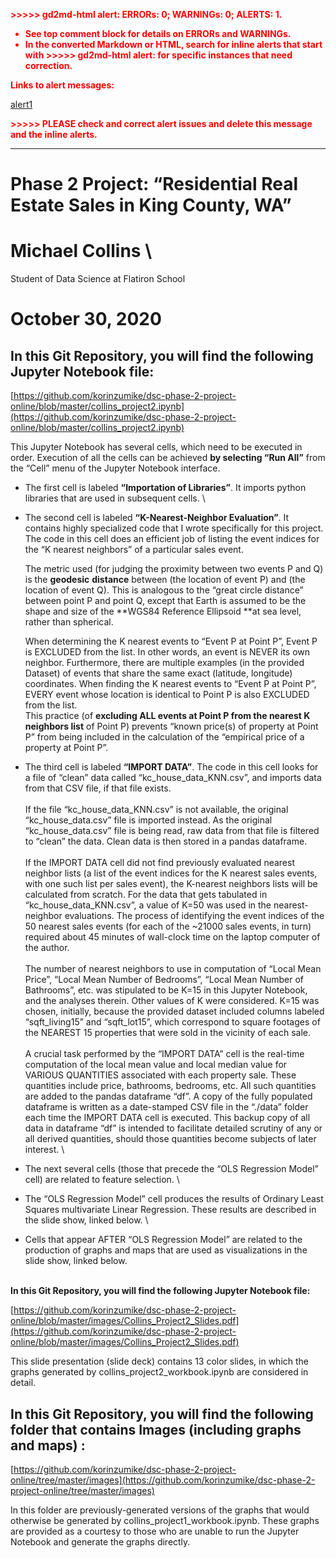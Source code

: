 

<p style="color: red; font-weight: bold">>>>>>  gd2md-html alert:  ERRORs: 0; WARNINGs: 0; ALERTS: 1.</p>
<ul style="color: red; font-weight: bold"><li>See top comment block for details on ERRORs and WARNINGs. <li>In the converted Markdown or HTML, search for inline alerts that start with >>>>>  gd2md-html alert:  for specific instances that need correction.</ul>

<p style="color: red; font-weight: bold">Links to alert messages:</p><a href="#gdcalert1">alert1</a>

<p style="color: red; font-weight: bold">>>>>> PLEASE check and correct alert issues and delete this message and the inline alerts.<hr></p>



# Phase 2 Project:  “Residential Real Estate Sales in King County, WA”


# Michael Collins \
Student of Data Science at Flatiron School





# October 30, 2020


## In this Git Repository, you will find the following Jupyter Notebook file:

[https://github.com/korinzumike/dsc-phase-2-project-online/blob/master/collins_project2.ipynb](https://github.com/korinzumike/dsc-phase-2-project-online/blob/master/collins_project2.ipynb)

This Jupyter Notebook has several cells, which need to be executed in order.  Execution of all the cells can be achieved **by selecting “Run All”** from the “Cell” menu of the Jupyter Notebook interface.  



*   The first cell is labeled **“Importation of Libraries”**.  It imports python libraries that are used in subsequent cells. \

*   The second cell is labeled **“K-Nearest-Neighbor Evaluation”**.  It contains highly specialized code that I wrote specifically for this project.  The code in this cell does an efficient job of listing the event indices for the “K nearest neighbors” of a particular sales event.   

    The metric used (for judging the proximity between two events P and Q) is the **geodesic** **distance** between (the location of event P) and (the location of event Q).  This is analogous to the “great circle distance” between point P and point Q, except that Earth is assumed to be the shape and size of the **WGS84 Reference Ellipsoid **at sea level, rather than spherical.


    When determining the K nearest events to “Event P at Point P”, Event P is EXCLUDED from the list.  In other words, an event is NEVER its own neighbor.  Furthermore, there are multiple examples (in the provided Dataset) of events that share the same exact (latitude, longitude) coordinates.  When finding the K nearest events to “Event P at Point P”, EVERY event whose location is identical to Point P is also EXCLUDED from the list. \
This practice (of **excluding ALL events at Point P from the nearest K neighbors list** of Point P) prevents “known price(s) of property at Point P” from being included in the calculation of the “empirical price of a property at Point P”.

*   The third cell is labeled **“IMPORT DATA”**.  The code in this cell looks for a file of “clean” data called “kc_house_data_KNN.csv”, and imports data from that CSV file, if that file exists.  \
  \
If the file “kc_house_data_KNN.csv” is not available, the original “kc_house_data.csv” file is imported instead.  As the original “kc_house_data.csv” file is being read, raw data from that file is filtered to “clean” the data.  Clean data is then stored in a pandas dataframe. \
 \
If the IMPORT DATA cell did not find previously evaluated nearest neighbor lists (a list of the event indices for the K nearest sales events, with one such list per sales event), the K-nearest neighbors lists will be calculated from scratch.  For the data that gets tabulated in “kc_house_data_KNN.csv”, a value of K=50 was used in the nearest-neighbor evaluations.  The process of identifying the event indices of the 50 nearest sales events (for each of the ~21000 sales events, in turn) required about 45 minutes of wall-clock time on the laptop computer of the author. \
 \
The number of nearest neighbors to use in computation of “Local Mean Price”, “Local Mean Number of Bedrooms”, “Local Mean Number of Bathrooms”, etc. was stipulated to be K=15 in this Jupyter Notebook, and the analyses therein.  Other values of K were considered.  K=15 was chosen, initially, because the provided dataset included columns labeled  “sqft_living15” and “sqft_lot15”, which correspond to square footages of the NEAREST 15 properties that were sold in the vicinity of each sale.   \
 \
A crucial task performed by the “IMPORT DATA” cell is the real-time computation of the local mean value and local median value for VARIOUS QUANTITIES associated with each property sale.  These quantities include price, bathrooms, bedrooms, etc.  All such quantities are added to the pandas dataframe “df”.  A copy of the fully populated dataframe is written as a date-stamped CSV file in the “./data” folder  each time the IMPORT DATA cell is executed.  This backup copy of all data in dataframe “df” is intended to facilitate detailed scrutiny of any or all derived quantities, should those quantities become subjects of later interest. \

*   The next several cells (those that precede the “OLS Regression Model” cell) are related to feature selection. \

*   The “OLS Regression Model” cell produces the results of Ordinary Least Squares multivariate Linear Regression.  These results are described in the slide show, linked below. \

*   Cells that appear AFTER “OLS Regression Model” are related to the production of graphs and maps that are used as visualizations in the slide show, linked below. 

 \
**In this Git Repository, you will find the following Jupyter Notebook file:**

[https://github.com/korinzumike/dsc-phase-2-project-online/blob/master/images/Collins_Project2_Slides.pdf](https://github.com/korinzumike/dsc-phase-2-project-online/blob/master/images/Collins_Project2_Slides.pdf)

This slide presentation (slide deck) contains 13 color slides, in which the graphs generated by collins_project2_workbook.ipynb are considered in detail.


## In this Git Repository, you will find the following folder that contains Images (including graphs and maps) :

[https://github.com/korinzumike/dsc-phase-2-project-online/tree/master/images](https://github.com/korinzumike/dsc-phase-2-project-online/tree/master/images)

In this folder are previously-generated versions of the graphs that would otherwise be generated by collins_project1_workbook.ipynb.  These graphs are provided as a courtesy to those who are unable to run the Jupyter Notebook and generate the graphs directly.
